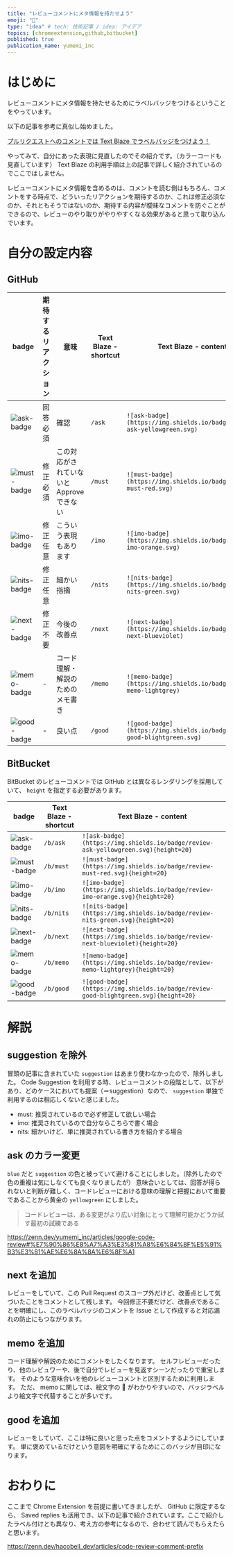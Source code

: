 ```yaml
---
title: "レビューコメントにメタ情報を持たせよう"
emoji: "📛"
type: "idea" # tech: 技術記事 / idea: アイデア
topics: [chromeextension,github,bitbucket]
published: true
publication_name: yumemi_inc
---
```


# はじめに

レビューコメントにメタ情報を持たせるためにラベルバッジをつけるということをやっています。

以下の記事を参考に真似し始めました。

[プルリクエストへのコメントでは Text Blaze でラベルバッジをつけよう！](https://qiita.com/iganin/items/aee297eade84849cc9cd)

やってみて、自分にあった表現に見直したのでその紹介です。（カラーコードも見直しています）
Text Blaze の利用手順は上の記事で詳しく紹介されているのでここではしません。

レビューコメントにメタ情報を含めるのは、コメントを読む側はもちろん、コメントをする時点で、どういったリアクションを期待するのか、これは修正必須なのか、それともそうではないのか、期待する内容が曖昧なコメントを防ぐことができるので、レビューのやり取りがやりやすくなる効果があると思って取り込んでいます。

# 自分の設定内容

## GitHub

| badge | 期待するリアクション | 意味 | Text Blaze - shortcut | Text Blaze - content |
|-------|------|------|------|------|
| ![ask-badge](https://img.shields.io/badge/review-ask-yellowgreen.svg) | 回答必須 | 確認 | `/ask` | `![ask-badge](https://img.shields.io/badge/review-ask-yellowgreen.svg)` |
| ![must-badge](https://img.shields.io/badge/review-must-red.svg) | 修正必須 | この対応がされていないと Approve できない | `/must` | `![must-badge](https://img.shields.io/badge/review-must-red.svg)` |
| ![imo-badge](https://img.shields.io/badge/review-imo-orange.svg) | 修正任意 | こういう表現もあります | `/imo` | `![imo-badge](https://img.shields.io/badge/review-imo-orange.svg)` |
| ![nits-badge](https://img.shields.io/badge/review-nits-green.svg) | 修正任意 | 細かい指摘 | `/nits` | `![nits-badge](https://img.shields.io/badge/review-nits-green.svg)` |
| ![next-badge](https://img.shields.io/badge/review-next-blueviolet) | 修正不要 | 今後の改善点 | `/next` | `![next-badge](https://img.shields.io/badge/review-next-blueviolet)` |
| ![memo-badge](https://img.shields.io/badge/review-memo-lightgrey) | - | コード理解・解説のためのメモ書き | `/memo` | `![memo-badge](https://img.shields.io/badge/review-memo-lightgrey)` |
| ![good-badge](https://img.shields.io/badge/review-good-blightgreen.svg) | - | 良い点 | `/good` | `![good-badge](https://img.shields.io/badge/review-good-blightgreen.svg)` |

## BitBucket

BitBucket のレビューコメントでは GitHub とは異なるレンダリングを採用していて、 `height` を指定する必要があります。

| badge | Text Blaze - shortcut | Text Blaze - content |
|-------|------|------|
| ![ask-badge](https://img.shields.io/badge/review-ask-yellowgreen.svg)| `/b/ask` | `![ask-badge](https://img.shields.io/badge/review-ask-yellowgreen.svg){height=20}` |
| ![must-badge](https://img.shields.io/badge/review-must-red.svg) | `/b/must` | `![must-badge](https://img.shields.io/badge/review-must-red.svg){height=20}` |
| ![imo-badge](https://img.shields.io/badge/review-imo-orange.svg) | `/b/imo` | `![imo-badge](https://img.shields.io/badge/review-imo-orange.svg){height=20}` |
| ![nits-badge](https://img.shields.io/badge/review-nits-green.svg) | `/b/nits` | `![nits-badge](https://img.shields.io/badge/review-nits-green.svg){height=20}` |
| ![next-badge](https://img.shields.io/badge/review-next-blueviolet) | `/b/next` | `![next-badge](https://img.shields.io/badge/review-next-blueviolet){height=20}` |
| ![memo-badge](https://img.shields.io/badge/review-memo-lightgrey) | `/b/memo` | `![memo-badge](https://img.shields.io/badge/review-memo-lightgrey){height=20}` |
| ![good-badge](https://img.shields.io/badge/review-good-blightgreen.svg) | `/b/good` | `![good-badge](https://img.shields.io/badge/review-good-blightgreen.svg){height=20}` |


# 解説
## suggestion を除外
冒頭の記事に含まれていた `suggestion` はあまり使わなかったので、除外しました。
Code Suggestion を利用する時、レビューコメントの段階として、以下があり、どのケースにおいても提案（＝suggestion）なので、 `suggestion` 単独で利用するのは相応しくないと感じました。

- must: 推奨されているので必ず修正して欲しい場合
- imo: 推奨されているので自分ならこちらで書く場合
- nits: 細かいけど、単に推奨されている書き方を紹介する場合

## ask のカラー変更
`blue` だと `suggestion` の色と被っていて避けることにしました。（除外したので色の重複は気にしなくても良くなりましたが）
意味合いとしては、回答が得られないと判断が難しく、コードレビューにおける意味の理解と把握において重要であることから黄金の `yellowgreen` にしました。

> コードレビューは、ある変更がより広い対象にとって理解可能かどうか試す最初の試練である

https://zenn.dev/yumemi_inc/articles/google-code-review#%E7%90%86%E8%A7%A3%E3%81%A8%E6%84%8F%E5%91%B3%E3%81%AE%E6%8A%8A%E6%8F%A1

## next を追加
レビューをしていて、この Pull Request のスコープ外だけど、改善点として気づいたことをコメントとして残します。
今回修正不要だけど、改善点であることを明確にし、このラベルバッジのコメントを Issue として作成すると対応漏れの防止にもつながります。

## memo を追加
コード理解や解説のためにコメントをしたくなります。
セルフレビューだったり、他のレビュワーや、後で自分でレビューを見返すシーンだったりで重宝します。
そのような意味合いを他のレビューコメントと区別するために利用します。
ただ、 memo に関しては、絵文字の 📝 がわかりやすいので、バッジラベルより絵文字で代替することが多いです。

## good を追加
レビューをしていて、ここは特に良いと思った点をコメントするようにしています。
単に褒めているだけという意図を明確にするためにこのバッジが目印になります。

# おわりに

ここまで Chrome Extension を前提に書いてきましたが、 GitHub に限定するなら、 Saved replies も活用でき、以下の記事で紹介されています。ここで紹介したラベル付けとも異なり、考え方の参考になるので、合わせて読んでもらえたらと思います。

https://zenn.dev/hacobell_dev/articles/code-review-comment-prefix
